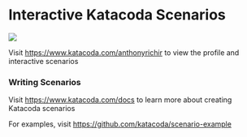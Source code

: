 # Interactive Katacoda Scenarios

[![](http://shields.katacoda.com/katacoda/anthonyrichir/count.svg)](https://www.katacoda.com/anthonyrichir "Get your profile on Katacoda.com")

Visit https://www.katacoda.com/anthonyrichir to view the profile and interactive scenarios

### Writing Scenarios
Visit https://www.katacoda.com/docs to learn more about creating Katacoda scenarios

For examples, visit https://github.com/katacoda/scenario-example
